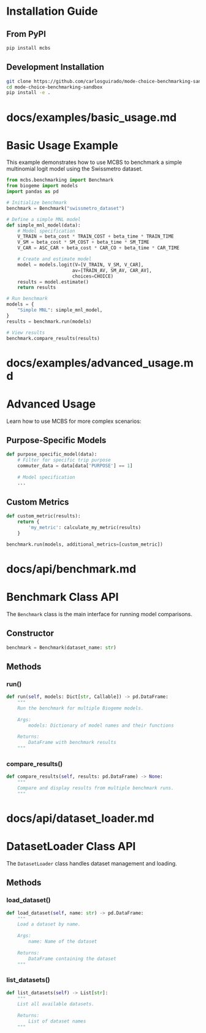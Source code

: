 # Installation Guide

## From PyPI
```bash
pip install mcbs
```

## Development Installation
```bash
git clone https://github.com/carlosguirado/mode-choice-benchmarking-sandbox.git
cd mode-choice-benchmarking-sandbox
pip install -e .
```

# docs/examples/basic_usage.md
# Basic Usage Example

This example demonstrates how to use MCBS to benchmark a simple multinomial logit model using the Swissmetro dataset.

```python
from mcbs.benchmarking import Benchmark
from biogeme import models
import pandas as pd

# Initialize benchmark
benchmark = Benchmark("swissmetro_dataset")

# Define a simple MNL model
def simple_mnl_model(data):
    # Model specification
    V_TRAIN = beta_cost * TRAIN_COST + beta_time * TRAIN_TIME
    V_SM = beta_cost * SM_COST + beta_time * SM_TIME
    V_CAR = ASC_CAR + beta_cost * CAR_CO + beta_time * CAR_TIME

    # Create and estimate model
    model = models.logit(V=[V_TRAIN, V_SM, V_CAR], 
                        av=[TRAIN_AV, SM_AV, CAR_AV], 
                        choices=CHOICE)
    results = model.estimate()
    return results

# Run benchmark
models = {
    "Simple MNL": simple_mnl_model,
}
results = benchmark.run(models)

# View results
benchmark.compare_results(results)
```

# docs/examples/advanced_usage.md
# Advanced Usage

Learn how to use MCBS for more complex scenarios:

## Purpose-Specific Models
```python
def purpose_specific_model(data):
    # Filter for specific trip purpose
    commuter_data = data[data['PURPOSE'] == 1]
    
    # Model specification
    ...
```

## Custom Metrics
```python
def custom_metric(results):
    return {
        'my_metric': calculate_my_metric(results)
    }

benchmark.run(models, additional_metrics=[custom_metric])
```

# docs/api/benchmark.md
# Benchmark Class API

The `Benchmark` class is the main interface for running model comparisons.

## Constructor
```python
benchmark = Benchmark(dataset_name: str)
```

## Methods

### run()
```python
def run(self, models: Dict[str, Callable]) -> pd.DataFrame:
    """
    Run the benchmark for multiple Biogeme models.
    
    Args:
        models: Dictionary of model names and their functions
    
    Returns:
        DataFrame with benchmark results
    """
```

### compare_results()
```python
def compare_results(self, results: pd.DataFrame) -> None:
    """
    Compare and display results from multiple benchmark runs.
    """
```

# docs/api/dataset_loader.md
# DatasetLoader Class API

The `DatasetLoader` class handles dataset management and loading.

## Methods

### load_dataset()
```python
def load_dataset(self, name: str) -> pd.DataFrame:
    """
    Load a dataset by name.
    
    Args:
        name: Name of the dataset
    
    Returns:
        DataFrame containing the dataset
    """
```

### list_datasets()
```python
def list_datasets(self) -> List[str]:
    """
    List all available datasets.
    
    Returns:
        List of dataset names
    """
```